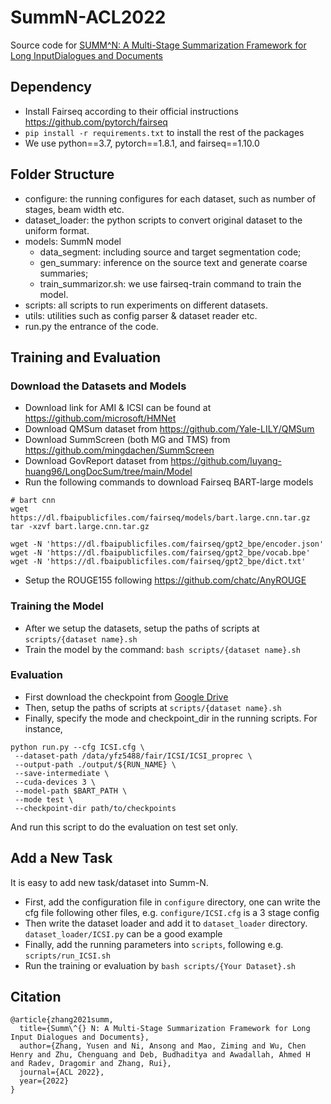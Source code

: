 # SummN-ACL2022
Source code for [SUMM^N: A Multi-Stage Summarization Framework for Long InputDialogues and Documents](https://arxiv.org/pdf/2110.10150.pdf)

## Dependency

- Install Fairseq according to their official instructions https://github.com/pytorch/fairseq
- `pip install -r requirements.txt` to install the rest of the packages
- We use python==3.7, pytorch==1.8.1, and fairseq==1.10.0

## Folder Structure

- configure: the running configures for each dataset, such as number of stages, beam width etc.
- dataset_loader: the python scripts to convert original dataset to the uniform format.
- models: SummN model
  - data_segment: including source and target segmentation code;
  - gen_summary: inference on the source text and generate coarse summaries;
  - train_summarizor.sh: we use fairseq-train command to train the model.
- scripts: all scripts to run experiments on different datasets.
- utils: utilities such as config parser & dataset reader etc.
- run.py the entrance of the code.

## Training and Evaluation

### Download the Datasets and Models
- Download link for AMI & ICSI can be found at https://github.com/microsoft/HMNet
- Download QMSum dataset from https://github.com/Yale-LILY/QMSum
- Download SummScreen (both MG and TMS) from https://github.com/mingdachen/SummScreen
- Download GovReport dataset from https://github.com/luyang-huang96/LongDocSum/tree/main/Model
- Run the following commands to download Fairseq BART-large models
```shell
# bart cnn
wget https://dl.fbaipublicfiles.com/fairseq/models/bart.large.cnn.tar.gz
tar -xzvf bart.large.cnn.tar.gz

wget -N 'https://dl.fbaipublicfiles.com/fairseq/gpt2_bpe/encoder.json'
wget -N 'https://dl.fbaipublicfiles.com/fairseq/gpt2_bpe/vocab.bpe'
wget -N 'https://dl.fbaipublicfiles.com/fairseq/gpt2_bpe/dict.txt'
```
- Setup the ROUGE155 following https://github.com/chatc/AnyROUGE

### Training the Model
- After we setup the datasets, setup the paths of scripts at `scripts/{dataset name}.sh`
- Train the model by the command: `bash scripts/{dataset name}.sh`

### Evaluation
- First download the checkpoint from [Google Drive](https://drive.google.com/drive/folders/1pt_hsyKsBwL5l-iIwsz1ijvxV8v6fc1O?usp=sharing)
- Then, setup the paths of scripts at `scripts/{dataset name}.sh`
- Finally, specify the mode and checkpoint_dir in the running scripts. For instance,
```shell
python run.py --cfg ICSI.cfg \
 --dataset-path /data/yfz5488/fair/ICSI/ICSI_proprec \
 --output-path ./output/${RUN_NAME} \
 --save-intermediate \
 --cuda-devices 3 \
 --model-path $BART_PATH \
 --mode test \
 --checkpoint-dir path/to/checkpoints
```
And run this script to do the evaluation on test set only.

## Add a New Task
It is easy to add new task/dataset into Summ-N.
- First, add the configuration file in `configure` directory, one can write the cfg file following other files, e.g. `configure/ICSI.cfg` is a 3 stage config
- Then write the dataset loader and add it to `dataset_loader` directory. `dataset_loader/ICSI.py` can be a good example
- Finally, add the running parameters into `scripts`, following e.g. `scripts/run_ICSI.sh`
- Run the training or evaluation by `bash scripts/{Your Dataset}.sh`

## Citation
```
@article{zhang2021summ,
  title={Summ\^{} N: A Multi-Stage Summarization Framework for Long Input Dialogues and Documents},
  author={Zhang, Yusen and Ni, Ansong and Mao, Ziming and Wu, Chen Henry and Zhu, Chenguang and Deb, Budhaditya and Awadallah, Ahmed H and Radev, Dragomir and Zhang, Rui},
  journal={ACL 2022},
  year={2022}
}
```
